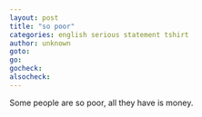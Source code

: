 ```yaml
---
layout: post
title: "so poor"
categories: english serious statement tshirt
author: unknown
goto:
go:
gocheck:
alsocheck:
---
```

Some people are so poor, all they have is money.
